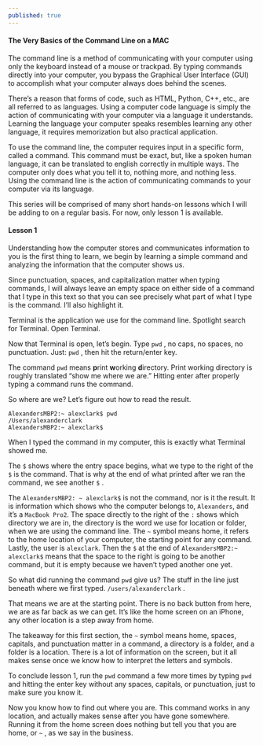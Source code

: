```yaml
---
published: true
---
```


#### The Very Basics of the Command Line on a MAC

The command line is a method of communicating with your computer using only the keyboard instead of a mouse or trackpad. By typing commands directly into your computer, you bypass the Graphical User Interface (GUI) to accomplish what your computer always does behind the scenes. 

There’s a reason that forms of code, such as HTML, Python, C++, etc., are all referred to as languages. Using a computer code language is simply the action of communicating with your computer via a language it understands. Learning the language your computer speaks resembles learning any other language, it requires memorization but also practical application. 

To use the command line, the computer requires input in a specific form, called a command. This command must be exact, but, like a spoken human language, it can be translated to english correctly in multiple ways. The computer only does what you tell it to, nothing more, and nothing less. Using the command line is the action of communicating commands to your computer via its language.

This series will be comprised of many short hands-on lessons which I will be adding to on a regular basis. For now, only lesson 1 is available.  

#### Lesson 1

Understanding how the computer stores and communicates information to you is the first thing to learn, we begin by learning a simple command and analyzing the information that the computer shows us.

Since punctuation, spaces, and capitalization matter when typing commands, I will always leave an empty space on either side of a command that I type in this text so that you can see precisely what part of what I type is the command. I’ll also highlight it.

Terminal is the application we use for the command line. Spotlight search for Terminal. Open Terminal. 

Now that Terminal is open, let’s begin. Type `pwd` , no caps, no spaces, no punctuation. Just: `pwd` , then hit the return/enter key.  

The command `pwd` means **p**rint **w**orking **d**irectory. Print working directory is roughly translated “show me where we are.” Hitting enter after properly typing a command runs the command.

So where are we? Let’s figure out how to read the result. 




```code
AlexandersMBP2:~ alexclark$ pwd
/Users/alexanderclark
AlexandersMBP2:~ alexclark$
```




When I typed the command in my computer, this is exactly what Terminal showed me.

The `$` shows where the entry space begins, what we type to the right of the `$` is the command. That is why at the end of what printed after we ran the command, we see another `$` . 

The `AlexandersMBP2: ~ alexclark$` is not the command, nor is it the result. It is information which shows who the computer belongs to, `Alexanders`, and it’s a `MacBook Pro2`. The space directly to the right of the `:` shows which directory we are in, the directory is the word we use for location or folder, when we are using the command line. The `~` symbol means home, it refers to the home location of your computer, the starting point for any command. Lastly, the user is `alexclark`. Then the `$` at the end of `AlexandersMBP2:~ alexclark$` means that the space to the right is going to be another command, but it is empty because we haven’t typed another one yet.

So what did running the command `pwd` give us? The stuff in the line just beneath where we first typed. `/users/alexanderclark` .

That means we are at the starting point.  There is no back button from here, we are as far back as we can get. It’s like the home screen on an iPhone, any other location is a step away from home.

The takeaway for this first section, the `~` symbol means home, spaces, capitals, and punctuation matter in a command, a directory is a folder, and a folder is a location. There is a lot of information on the screen, but it all makes sense once we know how to interpret the letters and symbols.

To conclude lesson 1, run the `pwd` command a few more times by typing `pwd` and hitting the enter key without any spaces, capitals, or punctuation, just to make sure you know it.

Now you know how to find out where you are. This command works in any location, and actually makes sense after you have gone somewhere. Running it from the home screen does nothing but tell you that you are home, or `~` , as we say in the business.
